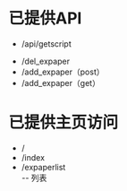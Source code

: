 # 已提供API

+ /api/getscript
- /del_expaper
- /add_expaper（post）
- /add_expaper（get）

# 已提供主页访问
+ /
+ /index
+ /expaperlist  
-- 列表

